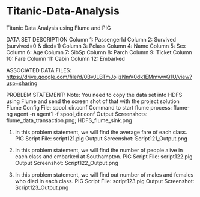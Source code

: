 # Titanic-Data-Analysis
Titanic Data Analysis using Flume and PIG

DATA SET DESCRIPTION
Column 1: PassengerId
Column 2: Survived (survived=0 & died=1)
Column 3: Pclass
Column 4: Name
Column 5: Sex
Column 6: Age
Column 7: SibSp
Column 8: Parch
Column 9: Ticket
Column 10: Fare
Column 11: Cabin
Column 12: Embarked

ASSOCIATED DATA FILES:
https://drive.google.com/file/d/0ByJLBTmJojjzNmV0dk1EMmwwQ1U/view?usp=sharing

PROBLEM STATEMENT:
Note: You need to copy the data set into HDFS using Flume and send the screen shot of that
with the project solution
Flume Config File: spool_dir.conf
Command to start flume process: flume-ng agent -n agent1 -f spool_dir.conf
Output Screenshots: flume_data_transaction.png; HDFS_flume_sink.png

1. In this problem statement, we will find the average fare of each class.
PIG Script File: script121.pig
Output Screenshot: Script121_Output.png

2. In this problem statement, we will find the number of people alive in each class and
embarked at Southampton.
PIG Script File: script122.pig
Output Screenshot: Script122_Output.png

3. In this problem statement, we will find out number of males and females who died in each
class.
PIG Script File: script123.pig
Output Screenshot: Script123_Output.png
